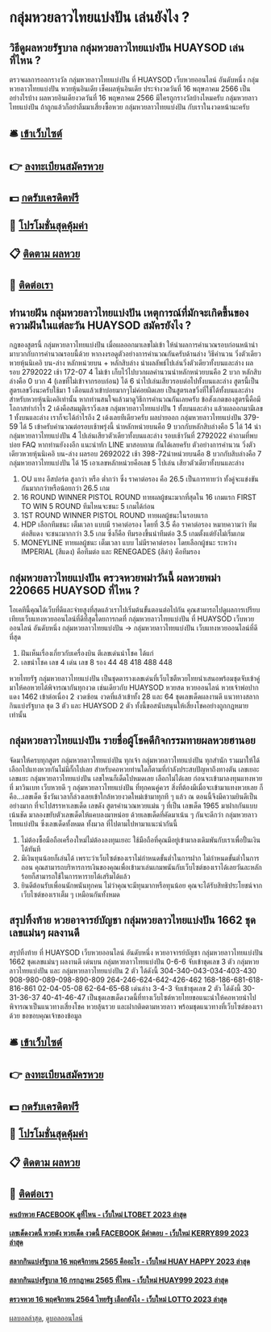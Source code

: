 # กลุ่มหวยลาวไทยแบ่งปัน เล่นยังไง ?
## วิธีดูผลหวยรัฐบาล กลุ่มหวยลาวไทยแบ่งปัน HUAYSOD เล่นที่ไหน ?
ตรวจผลการออกรางวัล กลุ่มหวยลาวไทยแบ่งปัน ที่ HUAYSOD เว็บหวยออนไลน์ อันดับหนึ่ง กลุ่มหวยลาวไทยแบ่งปัน หวยหุ้นอินเดีย เช็คผลหุ้นอินเดีย ประจำงวดวันที่ 16 พฤษภาคม 2566
เป็นอย่างไรบ้าง ผลหวยอินเดียงวดวันที่ 16 พฤษภาคม 2566 มีใครถูกรางวัลบ้างไหมครับ กลุ่มหวยลาวไทยแบ่งปัน ถ้าถูกแล้วก็อย่าลืมมาเสี่ยงซื้อหวย กลุ่มหวยลาวไทยแบ่งปัน กับเราในงวดหน้านะครับ

## 🛎 [เข้าเว็บไซต์](https://bit.ly/3BG5bNw)
## 👉 [ลงทะเบียนสมัครหวย](https://bit.ly/3BG5bNw)
## 💵 [กดรับเครดิตฟรี](https://bit.ly/3C3mvgS)
## 👑 [โปรโมชั่นสุดคุ้มค่า](https://bit.ly/3C3mvgS)
## 📋 [ติดตาม ผลหวย](https://bit.ly/3C3mvgS)
## 📱 [ติดต่อเรา](https://bit.ly/3C3mvgS)

## ทำนายฝัน กลุ่มหวยลาวไทยแบ่งปัน เหตุการณ์ที่มักจะเกิดขึ้นของความฝันในแต่ละวัน HUAYSOD สมัครยังไง ?
กฎของสูตรนี้ กลุ่มหวยลาวไทยแบ่งปัน เมื่อผลออกมาเลขไม่เข้า ให้นำผลการคำนวณรอบก่อนหน้านำมาบวกกับการคำนวณรอบนี้ด้วย หากงงรอดูตัวอย่างการคำนวณกันครับด้านล่าง
วิธีคำนวน วิ่งตัวเดียวหวยหุ้นนิเคอิ บน-ล่าง หลักหน่วยบน + หลักสิบล่าง นำผลลัพธ์ไปเล่นวิ่งตัวเดียวทั้งบนและล่าง
ผลรอบ 2792022 เช้า 172-07 4 ไม่เข้า เก็บไว้ไปบวกผลคำนวนนำหลักหน่วยบนคือ 2 บวก หลักสิบล่างคือ 0 บวก 4 (เลขที่ไม่เข้าจากรอบก่อน) ได้ 6 นำไปเล่นเสียวรอบต่อไปทั้งบนและล่าง
สูตรนี้เป็นสูตรเลขวิ่งนะครับใช้มา 1 เดือนแล้วเข้าบ่อยมากๆไม่ค่อยผิดเลย เป็นสูตรเลขวิ่งที่ใช้ได้ทั้งบนและล่างสำหรับหวยหุ้นนิเคอิเท่านั้น หากท่านสนใจแล้วมาดูวิธีการคำนวณกันเลยครับ
ข้อสังเกตของสูตรนี้คือมีโอกาสทำกำไร 2 เด้งคือสมมุติเราวิ่งเลข กลุ่มหวยลาวไทยแบ่งปัน 1 ทั้งบนและล่าง แล้วผลออกมามีเลข 1 ทั้งบนและล่าง เราก็จะได้กำไรถึง 2 เด้งเลยทีเดียวครับ
ผลบ่ายออก กลุ่มหวยลาวไทยแบ่งปัน 379-59 ได้ 5 เข้าครับคำนวณต่อรอบเช้าพรุ่งนี้ นำหลักหน่วยบนคือ 9 บวกกับหลักสิบล่างคือ 5 ได้ 14 นำ กลุ่มหวยลาวไทยแบ่งปัน 4 ไปเล่นเสียวตัวเดียวทั้งบนและล่าง รอบเช้าวันที่ 2792022
คำถามที่พบบ่อย FAQ
หากท่านยังงงอีก แนะนำทัก LINE มาสอบถาม กันได้เลยครับ
ตัวอย่างการคำนวน วิ่งตัวเดียวหวยหุ้นนิเคอิ บน-ล่าง ผลรอบ 2692022 เช้า 398-72นำหน่วยบนคือ 8 บวกกับสิบล่างคือ 7 กลุ่มหวยลาวไทยแบ่งปัน ได้ 15 เอาเลขหลักหน่วยคือเลข 5 ไปเล่น เสียวตัวเดียวทั้งบนและล่าง
1. OU แทง อีสปอร์ต สูงกว่า หรือ ต่ำกว่า ซึ่ง ราคาต่อรอง คือ 26.5 เป็นการทายว่า ทั้งคู่จะแข่งขันกันมากกว่าหรือน้อยกว่า 26.5 เกม
2. 16 ROUND WINNER PISTOL ROUND ทายผลผู้ชนะมากที่สุดใน 16 เกมแรก FIRST TO WIN 5 ROUND ทีมไหนจะชนะ 5 เกมได้ก่อน
3. 1ST ROUND WINNER PISTOL ROUND ทายผลผู้ชนะในรอบแรก
4. HDP เลือกทีมชนะ เต็มเวลา แบบมี ราคาต่อรอง โดยที่ 3.5 คือ ราคาต่อรอง หมายความว่า ทีมต่อสีแดง จะชนะมากกว่า 3.5 เกม ซึ่งก็คือ ทีมรองขึ้นนำทีมต่อ 3.5 เกมตั้งแต่ยังไม่เริ่มเกม
5. MONEYLINE ทายผลผู้ชนะ เต็มเวลา แบบ ไม่มีราคาต่อรอง โดยเลือกผู้ชนะ ระหว่าง IMPERIAL (สีแดง) คือทีมต่อ และ RENEGADES (สีดำ) คือทีมรอง

## กลุ่มหวยลาวไทยแบ่งปัน ตรวจหวยพม่าวันนี้ ผลหวยพม่า 220665 HUAYSOD ที่ไหน ?
โอเคทีนี้คุณได้เว็บที่ดีและจ่ายสูงที่สุดแล้วเราไปเริ่มต้นขั้นตอนต่อไปกัน
คุณสามารถไปดูผลการเปรียบเทียบเว็บแทงหวยออนไลน์ที่ดีที่สุดโดยการกดที่ กลุ่มหวยลาวไทยแบ่งปัน ที่ HUAYSOD เว็บหวยออนไลน์ อันดับหนึ่ง กลุ่มหวยลาวไทยแบ่งปัน → กลุ่มหวยลาวไทยแบ่งปัน เว็บแทงหวยออนไลน์ที่ดีที่สุด
1. ฝันเห็นเรื่องเกี่ยวกับเครื่องบิน ตีเลขเด่นนำโชค ได้แก่
2. เลขนำโชค เลข 4 เด่น เลข 8 รอง 44 48 418 488 448

หวยไทยรัฐ กลุ่มหวยลาวไทยแบ่งปัน เป็นชุดตารางเลขเด่นที่เว็บไซตืหวยไทยนำเสนอพร้อมชุดจับเข้าคู่มาให้คอหวยได้พิจารณากันทุกงวด เช่นเดียวกับ HUAYSOD หวยสด หวยออนไลน์ หวยเจ้าพ่อปากแดง 1462 เข้าต่อเนื่อง 2 งวดซ้อน งวดที่แล้วเข้าทั้ง 28 และ 64 ชุดเลขเด็ดผลงานดี แนวทางสลากกินแบ่งรัฐบาล ชุด 3 ตัว และ HUAYSOD 2 ตัว ทั้งนี้ขอสนับสนุนให้เสี่ยงโชคอย่างถูกกฎหมายเท่านั้น

## กลุ่มหวยลาวไทยแบ่งปัน รายชื่อผู้โชคดีกิจกรรมทายผลหวยฮานอย
จัดมาให้ครบทุกสูตร กลุ่มหวยลาวไทยแบ่งปัน ทุกเจ้า กลุ่มหวยลาวไทยแบ่งปัน ทุกสำนัก รวมมาให้ได้เลือกไปแทงหวยกันไม่มีกั๊กไปเลย สำหรับคอหวยท่านใดก็ตามที่กำลังประสบปัญหาถึงทางตัน เลขเยอะ เลขแยะ กลุ่มหวยลาวไทยแบ่งปัน เลขไหนก็เด็ดไปหมดเลย เลือกไม่ได้เลย
ก่อนจะเข้ามาลงทุนแทงหวย ที่ มาวินเบท เว็บหวยดี ๆ กลุ่มหวยลาวไทยแบ่งปัน ที่ทุกคนคู่ควร สิ่งที่ต้องมีเมื่อจะเข้ามาแทงหวยเลย ก็คือ…เลขเด็ด ซึ่งวันเวลาก็ล่วงเลยเข้าใกล้หวยงวดใหม่เข้ามาทุกที ๆ แล้ว ณ ตอนนี้จึงมีความยินดีเป็นอย่างมาก ที่จะไปสรรหาเลขเด็ด เลขดัง สูตรคำนวณหวยแม่น ๆ ที่เป็น เลขเด็ด 1965 มาฝากกันแบบเน้นชัด
มาลองขยับตัวเลขเด็ดให้แคบลงมาหน่อย ด้วยเลขเด็ดที่คัดมาเน้น ๆ กันจะดีกว่า กลุ่มหวยลาวไทยแบ่งปัน ซึ่งเลขเด็ดทั้งหมด ทั้งมวล ที่ไปตามไปหามาแนะนำกันนี้
1. ไม่ต้องซื้อมือถือเครื่องใหม่ไม่ต้องลงทุนเยอะ ใช้มือถือที่คุณมีอยู่เข้ามาลงเดิมพันกับเราเพื่อปั้นเงินได้ทันที
2. มีเงินทุนน้อยก็เล่นได้ เพราะว่าเว็บไซต์ของเราไม่กำหนดขั้นต่ำในการฝาก ไม่กำหนดขั้นต่ำในการถอน คุณสามารถบริหารการเงินของคุณเพื่อเข้ามาเล่นเกมพนันกับเว็บไซต์ของเราได้เลยวันละหลักร้อยก็สามารถใช้ในการหารายได้เสริมได้แล้ว
3. ยินดีต้อนรับเพื่อนนักพนันทุกคน ไม่ว่าคุณจะมีทุนมากหรือทุนน้อย คุณจะได้รับสิทธิประโยชน์จากเว็บไซต์ของเราเต็ม ๆ เหมือนกันทั้งหมด

## สรุปทิ้งท้าย หวยอาจารย์บัญชา กลุ่มหวยลาวไทยแบ่งปัน 1662 ชุดเลขแม่นๆ ผลงานดี
สรุปทิ้งท้าย ที่ HUAYSOD เว็บหวยออนไลน์ อันดับหนึ่ง หวยอาจารย์บัญชา กลุ่มหวยลาวไทยแบ่งปัน 1662 ชุดเลขแม่นๆ ผลงานดี เด่นบน กลุ่มหวยลาวไทยแบ่งปัน 0-6-6 จับเข้าชุดเลข 3 ตัว กลุ่มหวยลาวไทยแบ่งปัน และ กลุ่มหวยลาวไทยแบ่งปัน 2 ตัว ได้ดังนี้
304-340-043-034-403-430
908-980-089-098-890-809
264-246-624-642-426-462
168-186-681-618-816-861
02-04-05-08
62-64-65-68
เด่นล่าง 3-4-3 จับเข้าชุดเลข 2 ตัว ได้ดังนี้
30-31-36-37
40-41-46-47
เป็นชุดเลขเด็ดงวดนี้ที่ทางเว็บไซต์หวยไทยขอแนะนำให้คอหวยนำไปพิจารณาเป็นแนวทางเสี่ยงโชค หวยลุ้นรวย และฝากติดตามหวยลาว พร้อมชุดแนวทางที่เว็บไซต์ของเราด้วย
ขอขอบคุณเจ้าของข้อมูล

## 🛎 [เข้าเว็บไซต์](https://bit.ly/3BG5bNw)
## 👉 [ลงทะเบียนสมัครหวย](https://bit.ly/3BG5bNw)
## 💵 [กดรับเครดิตฟรี](https://bit.ly/3C3mvgS)
## 👑 [โปรโมชั่นสุดคุ้มค่า](https://bit.ly/3C3mvgS)
## 📋 [ติดตาม ผลหวย](https://bit.ly/3C3mvgS)
## 📱 [ติดต่อเรา](https://bit.ly/3C3mvgS)

#### [คนบ้าหวย FACEBOOK ดูที่ไหน - เว็บใหม่ LTOBET 2023 ล่าสุด](https://atom.io/themes/คนบ้าหวย%20facebook%20ดูที่ไหน%20-%20เว็บใหม่%20ltobet%202023%20ล่าสุด)
#### [เลขเด็ดงวดนี้ หวยดัง หวยเด็ด งวดนี้ FACEBOOK มีคำตอบ - เว็บใหม่ KERRY899 2023 ล่าสุด](https://atom.io/themes/เลขเด็ดงวดนี้%20หวยดัง%20หวยเด็ด%20งวดนี้%20facebook%20มีคำตอบ%20-%20เว็บใหม่%20kerry899%202023%20ล่าสุด)
#### [สลากกินแบ่งรัฐบาล 16 พฤศจิกายน 2565 คืออะไร - เว็บใหม่ HUAY HAPPY 2023 ล่าสุด](https://atom.io/themes/สลากกินแบ่งรัฐบาล%2016%20พฤศจิกายน%202565%20คืออะไร%20-%20เว็บใหม่%20huay%20happy%202023%20ล่าสุด)
#### [สลากกินแบ่งรัฐบาล 16 กรกฎาคม 2565 ที่ไหน - เว็บใหม่ HUAY999 2023 ล่าสุด](https://atom.io/themes/สลากกินแบ่งรัฐบาล%2016%20กรกฎาคม%202565%20ที่ไหน%20-%20เว็บใหม่%20huay999%202023%20ล่าสุด)
#### [ตรวจหวย 16 พฤศจิกายน 2564 ไทยรัฐ เลือกยังไง - เว็บใหม่ LOTTO 2023 ล่าสุด](https://atom.io/themes/ตรวจหวย%2016%20พฤศจิกายน%202564%20ไทยรัฐ%20เลือกยังไง%20-%20เว็บใหม่%20lotto%202023%20ล่าสุด)

[ผลบอลล่าสุด](https://siamsport.tv "ผลบอลล่าสุด"), [ดูบอลออนไลน์](https://siamsport.tv/ดูบอลสด "ดูบอลออนไลน์")